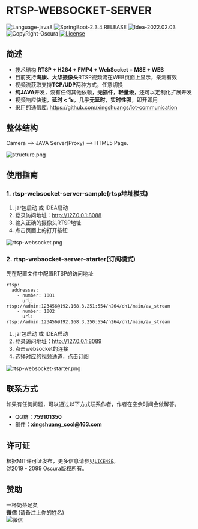 # RTSP-WEBSOCKET-SERVER

![Language-java8](https://img.shields.io/badge/Language-java8-blue)
![SpringBoot-2.3.4.RELEASE](https://img.shields.io/badge/SpringBoot-2.3.4.RELEASE-yellow)
![Idea-2022.02.03](https://img.shields.io/badge/Idea-2022.02.03-lightgrey)
![CopyRight-Oscura](https://img.shields.io/badge/CopyRight-Oscura-yellow)
[![License](https://img.shields.io/badge/License-MIT-blue.svg)](./LICENSE)

## 简述

- 技术结构 **RTSP + H264 + FMP4 + WebSocket + MSE + WEB**
- 目前支持**海康、大华摄像头**RTSP视频流在WEB页面上显示，亲测有效
- 视频流获取支持**TCP/UDP**两种方式，任意切换
- **纯JAVA**开发，没有任何其他依赖，**无插件**，**轻量级**，还可以定制化扩展开发
- 视频响应快速，**延时 < 1s**，几乎**无延时**，**实时性强**，即开即用
- 采用的通信库: https://github.com/xingshuangs/iot-communication

## 整体结构

Camera ==> JAVA Server(Proxy) ==> HTML5 Page.

![structure.png](https://i.postimg.cc/bw5ZJqGP/structure.png)

## 使用指南

### 1. rtsp-websocket-server-sample(rtsp地址模式)

1. jar包启动 或 IDEA启动
2. 登录访问地址：http://127.0.0.1:8088
3. 输入正确的摄像头RTSP地址
4. 点击页面上的打开按钮

![rtsp-websocket.png](https://i.postimg.cc/vBZzrGQB/rtsp-websocket.png)

### 2. rtsp-websocket-server-starter(订阅模式)

先在配置文件中配置RTSP的访问地址

```text
rtsp:
  addresses:
    - number: 1001
      url: rtsp://admin:123456@192.168.3.251:554/h264/ch1/main/av_stream
    - number: 1002
      url: rtsp://admin:123456@192.168.3.250:554/h264/ch1/main/av_stream
```

1. jar包启动 或 IDEA启动
2. 登录访问地址：http://127.0.0.1:8089
3. 点击websocket的连接
4. 选择对应的视频通道，点击订阅

![rtsp-websocket-starter.png](https://i.postimg.cc/Yqk1SF4v/rtsp-websocket-starter.jpg)

## 联系方式

如果有任何问题，可以通过以下方式联系作者，作者在空余时间会做解答。

- QQ群：**759101350**
- 邮件：**xingshuang_cool@163.com**

## 许可证

根据MIT许可证发布，更多信息请参见[`LICENSE`](./LICENSE)。<br>
@2019 - 2099 Oscura版权所有。

## 赞助

一杯奶茶足矣<br>
**微信** (请备注上你的姓名)<br>
![微信](https://i.postimg.cc/brBG5vx8/image.png)